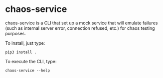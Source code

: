 # chaos-service
chaos-service is a CLI that set up a mock service that will emulate failures (such as internal server error, connection refused, etc.) for chaos testing purposes.

To install, just type:
    
    pip3 install .

To execute the CLI, type:

    chaos-service --help